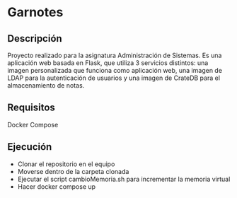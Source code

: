 # Garnotes
## Descripción
Proyecto realizado para la asignatura Administración de Sistemas. Es una aplicación web basada en Flask, que utiliza 3 servicios distintos: una imagen personalizada que funciona como aplicación web, una imagen de LDAP para la autenticación de usuarios y una imagen de CrateDB para el almacenamiento de notas.
## Requisitos
Docker Compose
## Ejecución
- Clonar el repositorio en el equipo
- Moverse dentro de la carpeta clonada
- Ejecutar el script cambioMemoria.sh para incrementar la memoria virtual
- Hacer docker compose up
